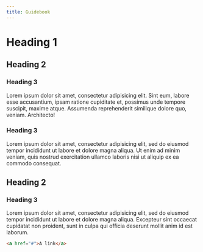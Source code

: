 ```yaml
---
title: Guidebook
---
```


# Heading 1
## Heading 2
### Heading 3
Lorem ipsum dolor sit amet, consectetur adipisicing elit. Sint eum, labore esse accusantium, ipsam ratione cupiditate et, possimus unde tempore suscipit, maxime atque. Assumenda reprehenderit similique dolore quo, veniam. Architecto!

### Heading 3
Lorem ipsum dolor sit amet, consectetur adipisicing elit, sed do eiusmod tempor incididunt ut labore et dolore magna aliqua. Ut enim ad minim veniam, quis nostrud exercitation ullamco laboris nisi ut aliquip ex ea commodo consequat.

## Heading 2
### Heading 3
Lorem ipsum dolor sit amet, consectetur adipisicing elit, sed do eiusmod tempor incididunt ut labore et dolore magna aliqua. Excepteur sint occaecat cupidatat non proident, sunt in culpa qui officia deserunt mollit anim id est laborum.

```html
<a href="#">A link</a>
```
